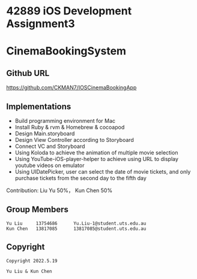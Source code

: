 # 42889 iOS Development Assignment3
# CinemaBookingSystem
## Github URL
https://github.com/CKMAN7/IOSCinemaBookingApp
## Implementations

 - Build programming environment for Mac
 - Install Ruby & rvm & Homebrew & cocoapod
 - Design Main.storyboard
 - Design View Controller according to Storyboard
 - Connect VC and Storyboard
 - Using Koloda to achieve the animation of multiple movie selection
 - Using YouTube-iOS-player-helper to achieve using URL to display youtube videos on emulator
 - Using UIDatePicker, user can select the date of movie tickets, and only purchase tickets from the second day to the fifth day
 
Contribution: Liu Yu 50%， Kun Chen 50%

## Group Members
    Yu Liu     13754686      Yu.Liu-1@student.uts.edu.au
    Kun Chen   13817085      13817085@student.uts.edu.au


## Copyright

    Copyright 2022.5.19
    
    Yu Liu & Kun Chen

    
